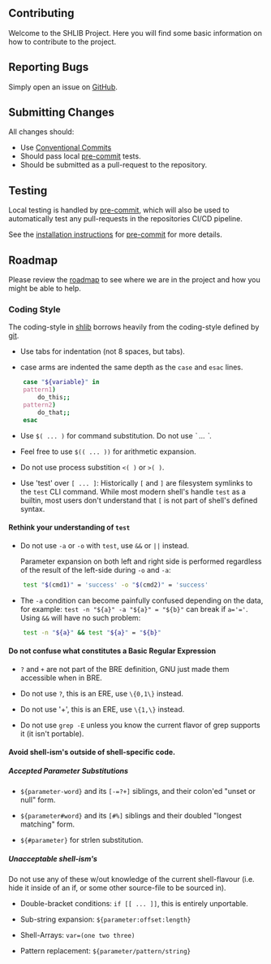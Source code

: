 ## Contributing ##

Welcome to the SHLIB Project. Here you will find some basic information on
how to contribute to the project.

## Reporting Bugs ##

Simply open an issue on [GitHub](../issues).

## Submitting Changes

All changes should:
- Use [Conventional Commits](https://www.conventionalcommits.org)
- Should pass local [pre-commit][] tests.
- Should be submitted as a pull-request to the repository.

## Testing

Local testing is handled by [pre-commit][], which will also be used to
automatically test any pull-requests in the repositories CI/CD pipeline.

See the [installation instructions](https://pre-commit.com/#install) for
[pre-commit][] for more details.

## Roadmap

Please review the [roadmap](Roadmap.md) to see where we are in the project
and how you might be able to help.

### Coding Style ###

The coding-style in [shlib][shlib] borrows heavily from the coding-style
defined by [git][git].

 * Use tabs for indentation (not 8 spaces, but tabs).

 * case arms are indented the same depth as the `case` and `esac` lines.

```sh
	case "${variable}" in
	pattern1)
		do_this;;
	pattern2)
		do_that;;
	esac
```

 * Use `$( ... )` for command substitution.  Do not use *\` ... \`*.

 * Feel free to use `$(( ... ))` for arithmetic expansion.

 * Do not use process substition `<( )` or `>( )`.

 * Use 'test' over `[ ... ]`: Historically `[` and `]` are filesystem symlinks
   to the `test` CLI command. While most modern shell's handle `test` as a
   builtin, most users don't understand that `[` is not part of shell's defined
   syntax.

#### Rethink your understanding of `test` ####

 * Do not use `-a` or `-o` with `test`, use `&&` or `||` instead.

   Parameter expansion on both left and right side is performed regardless of
   the result of the left-side during `-o` and `-a`:

```sh
	test "$(cmd1)" = 'success' -o "$(cmd2)" = 'success'
```

 * The `-a` condition can become painfully confused depending on the data,
   for example: `test -n "${a}" -a "${a}" = "${b}"` can break if `a='='`.
   Using `&&` will have no such problem:

```sh
	test -n "${a}" && test "${a}" = "${b}"
```

#### Do not confuse what constitutes a Basic Regular Expression ####

  * `?` and `+` are not part of the BRE definition, GNU just made them
    accessible when in BRE.

  * Do not use `?`, this is an ERE, use `\{0,1\}` instead.

  * Do not use '+', this is an ERE, use `\{1,\}` instead.

  * Do not use `grep -E` unless you know the current flavor of grep supports
    it (it isn't portable).


#### Avoid shell-ism's outside of shell-specific code. #####

##### Accepted Parameter Substitutions #####

   * `${parameter-word}` and its `[-=?+]` siblings, and their colon'ed "unset or null" form.

   * `${parameter#word}` and its `[#%]` siblings and their doubled "longest matching" form.

   * `${#parameter}` for strlen substitution.

##### Unacceptable shell-ism's #####

Do not use any of these w/out knowledge of the current shell-flavour (i.e.
hide it inside of an if, or some other source-file to be sourced in).

   * Double-bracket conditions: `if [[ ... ]]`, this is entirely unportable.

   * Sub-string expansion: `${parameter:offset:length}`

   * Shell-Arrays: `var=(one two three)`

   * Pattern replacement: `${parameter/pattern/string}`

[//]: # (References)

[GitHub]: https://github.com
[pre-commit]: https://pre-commit.com
[shlib]: http://github.com/major0/shlib "shlib"
[git]: http://gitscm.com/
